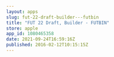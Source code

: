 ```yaml
---
layout: apps
slug: fut-22-draft-builder---futbin
title: "FUT 22 Draft, Builder - FUTBIN"
store: apple
app_id: 1080465358
date: 2021-09-24T16:59:16Z
published: 2016-02-12T10:15:15Z
---
```

